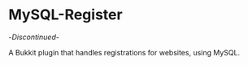 MySQL-Register
==============

-*Discontinued*-

A Bukkit plugin that handles registrations for websites, using MySQL.

